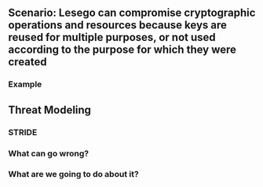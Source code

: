 ## Scenario: Lesego can compromise cryptographic operations and resources because keys are reused for multiple purposes, or not used according to the purpose for which they were created

### Example

## Threat Modeling

### STRIDE

### What can go wrong?

### What are we going to do about it?